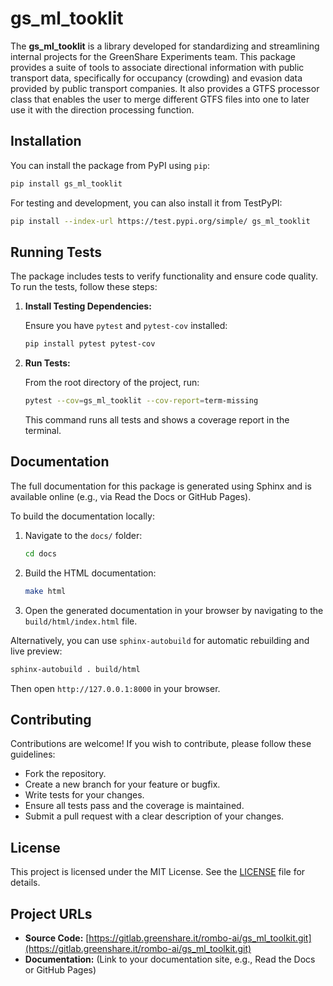 # gs_ml_tooklit

The **gs_ml_tooklit** is a library developed for standardizing and streamlining internal projects for the GreenShare Experiments team. This package provides a suite of tools to associate directional information with public transport data, specifically for occupancy (crowding) and evasion data provided by public transport companies. It also provides a GTFS processor class that enables the user to merge different GTFS files into one to later use it with the direction processing function.

## Installation

You can install the package from PyPI using `pip`:

```bash
pip install gs_ml_tooklit
```

For testing and development, you can also install it from TestPyPI:

```bash
pip install --index-url https://test.pypi.org/simple/ gs_ml_tooklit
```
## Running Tests

The package includes tests to verify functionality and ensure code quality. To run the tests, follow these steps:

1. **Install Testing Dependencies:**

   Ensure you have `pytest` and `pytest-cov` installed:
   
   ```bash
   pip install pytest pytest-cov
   ```

2. **Run Tests:**

   From the root directory of the project, run:
   
   ```bash
   pytest --cov=gs_ml_tooklit --cov-report=term-missing
   ```

   This command runs all tests and shows a coverage report in the terminal.

## Documentation

The full documentation for this package is generated using Sphinx and is available online (e.g., via Read the Docs or GitHub Pages).

To build the documentation locally:

1. Navigate to the `docs/` folder:
   
   ```bash
   cd docs
   ```

2. Build the HTML documentation:
   
   ```bash
   make html
   ```

3. Open the generated documentation in your browser by navigating to the `build/html/index.html` file.

Alternatively, you can use `sphinx-autobuild` for automatic rebuilding and live preview:

```bash
sphinx-autobuild . build/html
```

Then open `http://127.0.0.1:8000` in your browser.

## Contributing

Contributions are welcome! If you wish to contribute, please follow these guidelines:

- Fork the repository.
- Create a new branch for your feature or bugfix.
- Write tests for your changes.
- Ensure all tests pass and the coverage is maintained.
- Submit a pull request with a clear description of your changes.

## License

This project is licensed under the MIT License. See the [LICENSE](LICENSE) file for details.

## Project URLs

- **Source Code:** [https://gitlab.greenshare.it/rombo-ai/gs_ml_toolkit.git](https://gitlab.greenshare.it/rombo-ai/gs_ml_toolkit.git)
- **Documentation:** (Link to your documentation site, e.g., Read the Docs or GitHub Pages)

